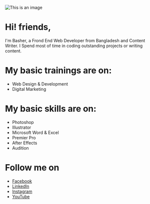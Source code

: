 ![This is an image](https://blogger.googleusercontent.com/img/a/AVvXsEi_yisgcDPW-4r6gwCdtoUP-7EdXE5YVAsxYFqQHthBdz_0Oj6_5RvkunebcR_KfNnHzApUduew9st4ZZGJ5t2jPFRQOf4mRd9Re3OR88YjdAPJoRBC2zUeDx_0uF_92e0SKs_Mz-AZqQ_K8NI3qH9x6RX7VQh237AgGH5QFZ5Eh-nNof7sQeOvbqZE)
# Hi! friends,
I'm Basher, a Frond End Web Developer from  Bangladesh and Content Writer. I Spend most of time in coding outstanding projects or writing content.
<!---
bashersir/bashersir is a ✨ special ✨ repository because its `README.md` (this file) appears on your GitHub profile.
You can click the Preview link to take a look at your changes.
--->
# My basic trainings are on:
* Web Design & Development
* Digital Marketing

# My basic skills are on:
* Photoshop
* Illustrator
* Microsoft Word & Excel
* Premier Pro
* After Effects
* Audition

# Follow me on
* [Facebook](https://www.facebook.com/bashersir)
* [LinkedIn](https://www.linkedin.com/in/bashersir/)
* [Instagram](https://www.instagram.com/bashersir/)
* [YouTube](https://www.youtube.com/channel/UCScQ-dDOY5QM4deMUbgnJ9A)
